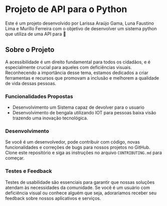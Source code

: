 # Projeto de API para o Python

Este é um projeto desenvolvido por Larissa Araújo Gama, Luna Faustino Lima e Murillo Ferreira com o objetivo de desenvolver um sistema python que utiliza de uma API para 🌈

## Sobre o Projeto

A acessibilidade é um direito fundamental para todos os cidadãos, e é especialmente crucial para aqueles com deficiências visuais. Reconhecendo a importância desse tema, estamos dedicados a criar ferramentas e recursos que promovam a inclusão e melhorem a qualidade de vida dessas pessoas.

### Funcionalidades Propostas

- Desenvolvimento um Sistema capaz de devolver para o usuario 
- Desenvolvimento de bengala utilizando IOT para pessoas baixa visão trazendo uma inovação tecnológica.


### Desenvolvimento

Se você é um desenvolvedor, pode contribuir com código, novas funcionalidades e correções de bugs para nossos projetos no GitHub. Clone este repositório e siga as instruções no arquivo `CONTRIBUTING.md` para começar.

### Testes e Feedback

Testes de usabilidade são essenciais para garantir que nossas soluções atendam às necessidades da comunidade. Se você é um usuário com deficiência visual ou conhece alguém que seja, adoraríamos receber seu feedback sobre nossos aplicativos e serviços.



